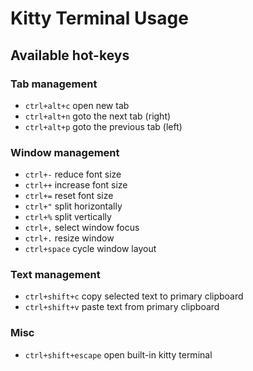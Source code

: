 # Kitty Terminal Usage

## Available hot-keys

### Tab management

* ```ctrl+alt+c``` open new tab
* ```ctrl+alt+n``` goto the next tab (right)
* ```ctrl+alt+p``` goto the previous tab (left)

### Window management

* ```ctrl+-``` reduce font size
* ```ctrl++``` increase font size
* ```ctrl+=``` reset font size
* ```ctrl+"``` split horizontally
* ```ctrl+%``` split vertically
* ```ctrl+,``` select window focus
* ```ctrl+.``` resize window
* ```ctrl+space``` cycle window layout

### Text management

* ```ctrl+shift+c``` copy selected text to primary clipboard
* ```ctrl+shift+v``` paste text from primary clipboard

### Misc

* ```ctrl+shift+escape``` open built-in kitty terminal
